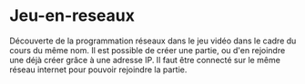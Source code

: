 # Jeu-en-reseaux
Découverte de la programmation réseaux dans le jeu vidéo dans le cadre du cours du même nom.
Il est possible de créer une partie, ou d'en rejoindre une déjà créer grâce à une adresse IP. 
Il faut être connecté sur le même réseau internet pour pouvoir rejoindre la partie.
